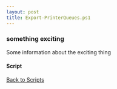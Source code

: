 ```yaml
---
layout: post
title: Export-PrinterQueues.ps1
---
```


### something exciting

Some information about the exciting thing

#### Script

<script src="https://gist-it.appspot.com/github.com/BanterBoy/scripts-blog/blob/master/PowerShell/scripts/information/Export-PrinterQueues.ps1"></script>

<a href="/menu/_pages/scripts.html">Back to Scripts</a>
